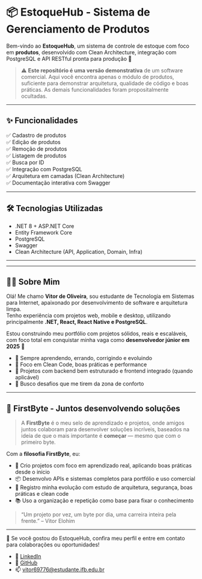 # 📦 EstoqueHub - Sistema de Gerenciamento de Produtos

Bem-vindo ao **EstoqueHub**, um sistema de controle de estoque com foco em **produtos**, desenvolvido com Clean Architecture, integração com PostgreSQL e API RESTful pronta para produção 🚀

> ⚠️ **Este repositório é uma versão demonstrativa** de um software comercial. Aqui você encontra apenas o módulo de produtos, suficiente para demonstrar arquitetura, qualidade de código e boas práticas. As demais funcionalidades foram propositalmente ocultadas.

---

## ✨ Funcionalidades

✅ Cadastro de produtos  
✅ Edição de produtos  
✅ Remoção de produtos  
✅ Listagem de produtos  
✅ Busca por ID  
✅ Integração com PostgreSQL  
✅ Arquitetura em camadas (Clean Architecture)  
✅ Documentação interativa com Swagger  

---

## 🛠️ Tecnologias Utilizadas

- .NET 8 + ASP.NET Core
- Entity Framework Core
- PostgreSQL
- Swagger
- Clean Architecture (API, Application, Domain, Infra)

---


---

## 🧑‍💻 Sobre Mim

Olá! Me chamo **Vitor de Oliveira**, sou estudante de Tecnologia em Sistemas para Internet, apaixonado por desenvolvimento de software e arquitetura limpa.  
Tenho experiência com projetos web, mobile e desktop, utilizando principalmente **.NET, React, React Native e PostgreSQL**.

Estou construindo meu portfólio com projetos sólidos, reais e escaláveis, com foco total em conquistar minha vaga como **desenvolvedor júnior em 2025** 🚀

- 🧠 Sempre aprendendo, errando, corrigindo e evoluindo
- 🔧 Foco em Clean Code, boas práticas e performance
- 🧪 Projetos com backend bem estruturado e frontend integrado (quando aplicável)
- 🎯 Busco desafios que me tirem da zona de conforto

---

## 🔵 FirstByte - Juntos desenvolvendo soluções

> A **FirstByte** é o meu selo de aprendizado e projetos, onde amigos juntos colaboram para desenvolver soluções incríveis, baseados na ideia de que o mais importante é **começar** — mesmo que com o primeiro byte.

Com a **filosofia FirstByte**, eu:

- 🚀 Crio projetos com foco em aprendizado real, aplicando boas práticas desde o início
- 📦 Desenvolvo APIs e sistemas completos para portfólio e uso comercial
- 🧠 Registro minha evolução com estudo de arquitetura, segurança, boas práticas e clean code
- 📚 Uso a organização e repetição como base para fixar o conhecimento

> “Um projeto por vez, um byte por dia, uma carreira inteira pela frente.” – Vitor Elohim

---

💼 Se você gostou do EstoqueHub, confira meu perfil e entre em contato para colaborações ou oportunidades!

- 🔗 [LinkedIn](https://www.linkedin.com/in/vitor-colombelli)
- 🐙 [GitHub](https://github.com/vitorxzspes)
- 📫 vitor69776@estudante.ifb.edu.br
